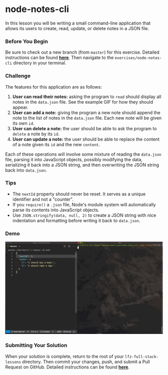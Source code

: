 # node-notes-cli

In this lesson you will be writing a small command-line application that allows its users to create, read, update, or delete notes in a JSON file.

### Before You Begin

Be sure to check out a new branch (from `master`) for this exercise. Detailed instructions can be found [**here**](../../guides/before-each-exercise.md). Then navigate to the `exercises/node-notes-cli` directory in your terminal.

### Challenge

The features for this application are as follows:

1. **User can read their notes:** asking the program to `read` should display all notes in the `data.json` file. See the example GIF for how they should appear.
1. **User can add a note:** giving the program a new note should append the note to the list of notes in the `data.json` file. Each new note will be given its own `id`.
1. **User can delete a note:** the user should be able to ask the program to `delete` a note by its `id`.
1. **User can update a note:** the user should be able to replace the content of a note given its `id` and the new `content`.

Each of these operations will involve some mixture of reading the `data.json` file, parsing it into JavaScript objects, possibly modifying the data, serializing it back into a JSON string, and then overwriting the JSON string back into `data.json`.

### Tips

- The `nextId` property should never be reset. It serves as a unique identifier and not a "counter".
- If you `require()` a `.json` file, Node's module system will automatically parse its contents into JavaScript objects.
- Use `JSON.stringify(data, null, 2)` to create a JSON string with nice indentation and formatting before writing it back to `data.json`.

### Demo

<p align="middle">
  <img src="images/node-notes-cli.gif">
</p>

### Submitting Your Solution

When your solution is complete, return to the root of your `lfz-full-stack-lessons` directory. Then commit your changes, push, and submit a Pull Request on GitHub. Detailed instructions can be found [**here**](../../guides/after-each-exercise.md).

